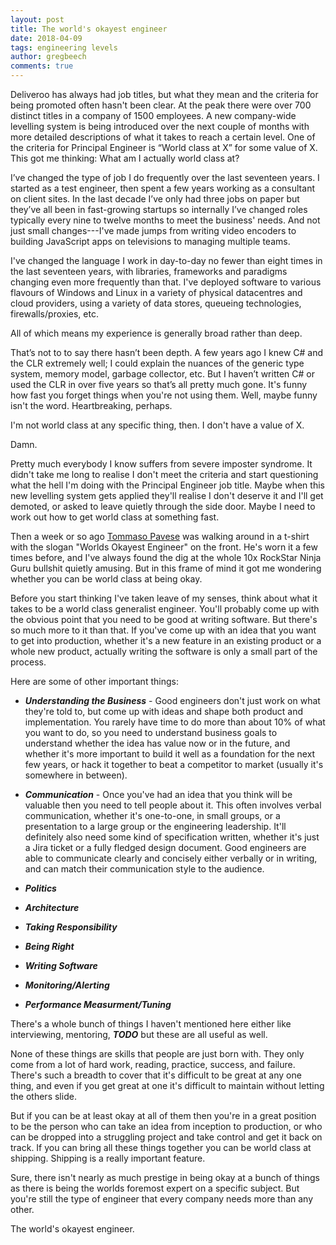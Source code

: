 ```yaml
---
layout: post
title: The world's okayest engineer
date: 2018-04-09
tags: engineering levels
author: gregbeech
comments: true
---
```


Deliveroo has always had job titles, but what they mean and the criteria for being promoted often hasn't been clear. At the peak there were over 700 distinct titles in a company of 1500 employees. A new company-wide levelling system is being introduced over the next couple of months with more detailed descriptions of what it takes to reach a certain level. One of the criteria for Principal Engineer is “World class at X” for some value of X. This got me thinking: What am I actually world class at?

I’ve changed the type of job I do frequently over the last seventeen years. I started as a test engineer, then spent a few years working as a consultant on client sites. In the last decade I’ve only had three jobs on paper but they’ve all been in fast-growing startups so internally I’ve changed roles typically every nine to twelve months to meet the business' needs. And not just small changes---I've made jumps from writing video encoders to building JavaScript apps on televisions to managing multiple teams.

I've changed the language I work in day-to-day no fewer than eight times in the last seventeen years, with libraries, frameworks and paradigms changing even more frequently than that. I've deployed software to various flavours of Windows and Linux in a variety of physical datacentres and cloud providers, using a variety of data stores, queueing technologies, firewalls/proxies, etc.

All of which means my experience is generally broad rather than deep.

That’s not to to say there hasn’t been depth. A few years ago I knew C# and the CLR extremely well; I could explain the nuances of the generic type system, memory model, garbage collector, etc. But I haven’t written C# or used the CLR in over five years so that’s all pretty much gone. It's funny how fast you forget things when you're not using them. Well, maybe funny isn't the word. Heartbreaking, perhaps.

I'm not world class at any specific thing, then. I don't have a value of X.

Damn.

Pretty much everybody I know suffers from severe imposter syndrome. It didn't take me long to realise I don't meet the criteria and start questioning what the hell I'm doing with the Principal Engineer job title. Maybe when this new levelling system gets applied they'll realise I don't deserve it and I'll get demoted, or asked to leave quietly through the side door. Maybe I need to work out how to get world class at something fast.

Then a week or so ago [Tommaso Pavese](https://twitter.com/wonderingtomato) was walking around in a t-shirt with the slogan "Worlds Okayest Engineer" on the front. He's worn it a few times before, and I've always found the dig at the whole 10x RockStar Ninja Guru bullshit quietly amusing. But in this frame of mind it got me wondering whether you can be world class at being okay.

Before you start thinking I've taken leave of my senses, think about what it takes to be a world class generalist engineer. You'll probably come up with the obvious point that you need to be good at writing software. But there's so much more to it than that. If you've come up with an idea that you want to get into production, whether it's a new feature in an existing product or a whole new product, actually writing the software is only a small part of the process.

Here are some of other important things:

- ***Understanding the Business*** - Good engineers don't just work on what they're told to, but come up with ideas and shape both product and implementation. You rarely have time to do more than about 10% of what you want to do, so you need to understand business goals to understand whether the idea has value now or in the future, and whether it's more important to build it well as a foundation for the next few years, or hack it together to beat a competitor to market (usually it's somewhere in between).

- ***Communication*** - Once you've had an idea that you think will be valuable then you need to tell people about it. This often involves verbal communication, whether it's one-to-one, in small groups, or a presentation to a large group or the engineering leadership. It'll definitely also need some kind of specification written, whether it's just a Jira ticket or a fully fledged design document. Good engineers are able to communicate clearly and concisely either verbally or in writing, and can match their communication style to the audience.

- ***Politics***

- ***Architecture***

- ***Taking Responsibility***

- ***Being Right***

- ***Writing Software***

- ***Monitoring/Alerting***

- ***Performance Measurment/Tuning***

There's a whole bunch of things I haven't mentioned here either like interviewing, mentoring, ***TODO*** but these are all useful as well.

None of these things are skills that people are just born with. They only come from a lot of hard work, reading, practice, success, and failure. There's such a breadth to cover that it's difficult to be great at any one thing, and even if you get great at one it's difficult to maintain without letting the others slide.

But if you can be at least okay at all of them then you're in a great position to be the person who can take an idea from inception to production, or who can be dropped into a struggling project and take control and get it back on track. If you can bring all these things together you can be world class at shipping. Shipping is a really important feature.

Sure, there isn't nearly as much prestige in being okay at a bunch of things as there is being the worlds foremost expert on a specific subject. But you're still the type of engineer that every company needs more than any other.

The world's okayest engineer.
